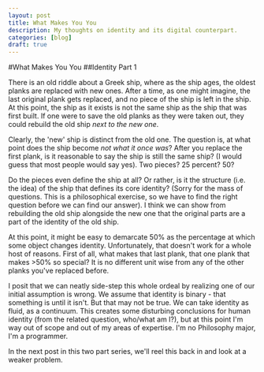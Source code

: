 ```yaml
---
layout: post
title: What Makes You You
description: My thoughts on identity and its digital counterpart.
categories: [blog]
draft: true
---
```


#What Makes You You
##Identity Part 1

There is an old riddle about a Greek ship, where as the ship ages, the oldest planks are replaced with new ones. After a time, as one might imagine, the last original plank gets replaced, and no piece of the ship is left in the ship. At this point, the ship as it exists is not the same ship as the ship that was first built. If one were to save the old planks as they were taken out, they could rebuild the old ship *next to the new one*.

Clearly, the 'new' ship is distinct from the old one. The question is, at what point does the ship become *not what it once was*? After you replace the first plank, is it reasonable to say the ship is still the same ship? (I would guess that most people would say yes). Two pieces? 25 percent? 50?

Do the pieces even define the ship at all? Or rather, is it the structure (i.e. the idea) of the ship that defines its core identity? (Sorry for the mass of questions. This is a philosophical exercise, so we have to find the right question before we can find our answer). I think we can show from rebuilding the old ship alongside the new one that the original parts are a part of the identity of the old ship.

At this point, it might be easy to demarcate 50% as the percentage at which some object changes identity. Unfortunately, that doesn't work for a whole host of reasons. First of all, what makes that last plank, that one plank that makes >50% so special? It is no different unit wise from any of the other planks you've replaced before.

I posit that we can neatly side-step this whole ordeal by realizing one of our initial assumption is wrong. We assume that identity is binary - that something is until it isn't. But that may not be true. We can take identity as fluid, as a continuum. This creates some disturbing conclusions for human identity (from the related question, who/what am I?), but at this point I'm way out of scope and out of my areas of expertise. I'm no Philosophy major, I'm a programmer.

In the next post in this two part series, we'll reel this back in and look at a weaker problem.

